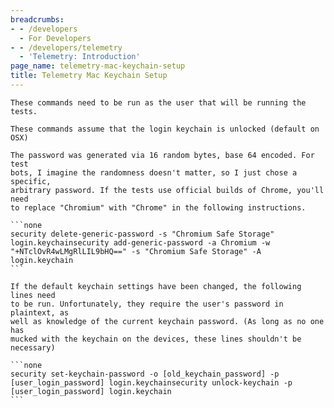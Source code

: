 ```yaml
---
breadcrumbs:
- - /developers
  - For Developers
- - /developers/telemetry
  - 'Telemetry: Introduction'
page_name: telemetry-mac-keychain-setup
title: Telemetry Mac Keychain Setup
---
```


    These commands need to be run as the user that will be running the tests.

    These commands assume that the login keychain is unlocked (default on OSX)

    The password was generated via 16 random bytes, base 64 encoded. For test
    bots, I imagine the randomness doesn't matter, so I just chose a specific,
    arbitrary password. If the tests use official builds of Chrome, you'll need
    to replace "Chromium" with "Chrome" in the following instructions.

    ```none
    security delete-generic-password -s "Chromium Safe Storage" login.keychainsecurity add-generic-password -a Chromium -w "+NTclOvR4wLMgRlLIL9bHQ==" -s "Chromium Safe Storage" -A login.keychain
    ```

    If the default keychain settings have been changed, the following lines need
    to be run. Unfortunately, they require the user's password in plaintext, as
    well as knowledge of the current keychain password. (As long as no one has
    mucked with the keychain on the devices, these lines shouldn't be necessary)

    ```none
    security set-keychain-password -o [old_keychain_password] -p [user_login_password] login.keychainsecurity unlock-keychain -p [user_login_password] login.keychain
    ```